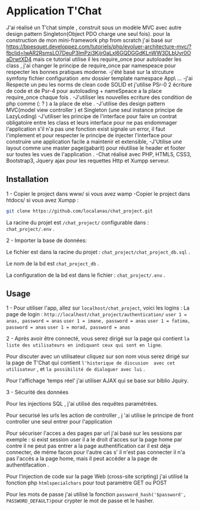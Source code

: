 # Application T'Chat
J'ai réalisé un  T’chat simple , construit sous un modèle MVC avec autre  design pattern Singleton(Object PDO charge une seul fois).
pour la construction de mon mini-framework php from scratch j'ai basé sur https://bpesquet.developpez.com/tutoriels/php/evoluer-architecture-mvc/?fbclid=IwAR2RsmsLO7DeuP3lmPzi3Kijr0aLxl6GQDGGdKLnWW3DLbUyr0OaDrwtXD4 mais ce tutorial utilise il les require_once pour autoloader les class , j'ai changer le principe de  require_once par namespeace pour respecter les bonnes pratiques moderne.
-j'été basé sur la strcuture  symfony fichier configuration .env dossier template namespace App\\ ...
-j'ai Respecte un peu les norms de clean code SOLID et j'utilise PSr-0 2 écriture de code et  de Psr-4 pour  autoloading + nameSpeace a la place  require_once chaque fois .
-J'utiliser les nouvelles ecriture des condition  de php comme  (: ? ) a la place de else .
-J'utilise des design pattern MVC(model view controller ) et Singleton (une seul instance principe de LazyLoding)
-J'utiliser les principe de l'interface pour faire un contrat obligatoire entre les class et leurs interface pour ne pas
 endommager l'application s'il n'a pas une fonction exist signale un error, il faut l'implement et pour respecter le principe de injecter l'interface pour construire une application facile a maintenir et extensible,
-J'Utilise une layout comme une master page(gabarit) pour réutilise le header et footer sur toutes les vues de l'application .
-Chat réalisé avec PHP, HTML5, CSS3, Bootstrap3, Jquery ajax pour les requettes Http et Xumpp serveur.

## Installation
1 - Copier le project dans www/  si vous avez wamp 
  -Copier le project dans htdocs/  si vous avez Xumpp : 

```bash
git clone https://github.com/localanas/chat_project.git
```

La racine du projet est ```/chat_project/``` configurable dans : ```chat_project/.env``` .

2 - Importer la base de données:

Le fichier est dans la racine du projet : ```chat_project/chat_project_db.sql``` .

Le nom de la bd est ```chat_project_db``` .

La configuration de la bd est dans le fichier : ```chat_project/.env``` .

## Usage
1 - Pour utiliser l'app, allez sur ```localhost/chat_project```, voici les logins :
La page de login : ```http://localhost/chat_project/authentication/``` 
 ```user 1 = anas, password = anas``` 
 ```user 1 = imane, password = anas``` 
 ```user 1 = fatima, password = anas``` 
  ```user 1 = morad, password = anas``` 

2 - Après avoir être connecté, vous serez dirigé sur la page qui contient ```la liste des utilisateurs en indiquant ceux qui sont en ligne```. 

Pour discuter avec un utilisateur cliquez sur son nom vous serez dirigé sur la page de T'Chat qui contient ```l'historique de discusion  avec cet utilisateur```  , et ```la possibilité de dialoguer avec lui``` .

Pour l'affichage ‘temps réel’ j'ai utiliser AJAX qui se base sur biblio Jquiry.

3 - Sécurité des données

Pour les injections SQL , j'ai  utilisé des requêtes paramétrées.

Pour securisé les urls les action de controller , j 'ai utilise le principe de front controller une seul entrer pour  l'application 

Pour sécuriser l'acces a des pages par url j'ai basé sur les sessions par exemple : si exist session user il a le droit d'acces sur la page home par contre il ne peut pas entrer a la page authentification car il est déja connecter, de méme facon pour l'autre cas s' il n'est pas connecter il n'a pas l'accés a la page home,
mais il peut accéder a la page de authentifacation .

Pour l'injection de code sur la page Web (cross-site scripting) j'ai  utilisé la fonction php  ```htmlspecialchars``` pour tout paramètre GET ou POST

Pour les mots de passe j'ai  utilisé la fonction  ```password_hash('$password', PASSWORD_DEFAULT)```pour crypter le mot de passe et le hasher.
